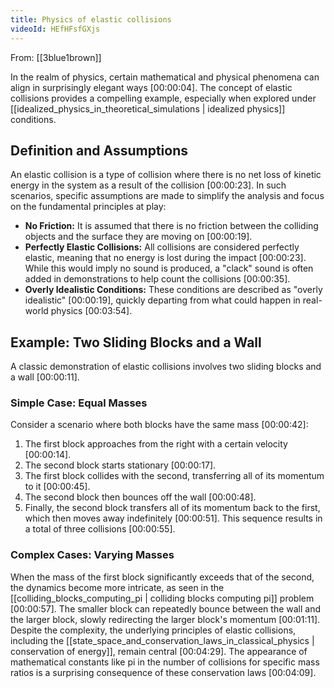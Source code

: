 ```yaml
---
title: Physics of elastic collisions
videoId: HEfHFsfGXjs
---
```


From: [[3blue1brown]] <br/> 

In the realm of physics, certain mathematical and physical phenomena can align in surprisingly elegant ways <a class="yt-timestamp" data-t="00:00:04">[00:00:04]</a>. The concept of elastic collisions provides a compelling example, especially when explored under [[idealized_physics_in_theoretical_simulations | idealized physics]] conditions.

## Definition and Assumptions

An elastic collision is a type of collision where there is no net loss of kinetic energy in the system as a result of the collision <a class="yt-timestamp" data-t="00:00:23">[00:00:23]</a>. In such scenarios, specific assumptions are made to simplify the analysis and focus on the fundamental principles at play:
*   **No Friction:** It is assumed that there is no friction between the colliding objects and the surface they are moving on <a class="yt-timestamp" data-t="00:00:19">[00:00:19]</a>.
*   **Perfectly Elastic Collisions:** All collisions are considered perfectly elastic, meaning that no energy is lost during the impact <a class="yt-timestamp" data-t="00:00:23">[00:00:23]</a>. While this would imply no sound is produced, a "clack" sound is often added in demonstrations to help count the collisions <a class="yt-timestamp" data-t="00:00:35">[00:00:35]</a>.
*   **Overly Idealistic Conditions:** These conditions are described as "overly idealistic" <a class="yt-timestamp" data-t="00:00:19">[00:00:19]</a>, quickly departing from what could happen in real-world physics <a class="yt-timestamp" data-t="00:03:54">[00:03:54]</a>.

## Example: Two Sliding Blocks and a Wall

A classic demonstration of elastic collisions involves two sliding blocks and a wall <a class="yt-timestamp" data-t="00:00:11">[00:00:11]</a>.

### Simple Case: Equal Masses

Consider a scenario where both blocks have the same mass <a class="yt-timestamp" data-t="00:00:42">[00:00:42]</a>:
1.  The first block approaches from the right with a certain velocity <a class="yt-timestamp" data-t="00:00:14">[00:00:14]</a>.
2.  The second block starts stationary <a class="yt-timestamp" data-t="00:00:17">[00:00:17]</a>.
3.  The first block collides with the second, transferring all of its momentum to it <a class="yt-timestamp" data-t="00:00:45">[00:00:45]</a>.
4.  The second block then bounces off the wall <a class="yt-timestamp" data-t="00:00:48">[00:00:48]</a>.
5.  Finally, the second block transfers all of its momentum back to the first, which then moves away indefinitely <a class="yt-timestamp" data-t="00:00:51">[00:00:51]</a>.
This sequence results in a total of three collisions <a class="yt-timestamp" data-t="00:00:55">[00:00:55]</a>.

### Complex Cases: Varying Masses

When the mass of the first block significantly exceeds that of the second, the dynamics become more intricate, as seen in the [[colliding_blocks_computing_pi | colliding blocks computing pi]] problem <a class="yt-timestamp" data-t="00:00:57">[00:00:57]</a>. The smaller block can repeatedly bounce between the wall and the larger block, slowly redirecting the larger block's momentum <a class="yt-timestamp" data-t="00:01:11">[00:01:11]</a>. Despite the complexity, the underlying principles of elastic collisions, including the [[state_space_and_conservation_laws_in_classical_physics | conservation of energy]], remain central <a class="yt-timestamp" data-t="00:04:29">[00:04:29]</a>. The appearance of mathematical constants like pi in the number of collisions for specific mass ratios is a surprising consequence of these conservation laws <a class="yt-timestamp" data-t="00:04:09">[00:04:09]</a>.